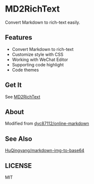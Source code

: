 # MD2RichText
Convert Markdown to rich-text easily.  

## Features

* Convert Markdown to rich-text
* Customize style with CSS
* Working with WeChat Editor
* Supporting code highlight
* Code themes

## Get It
See [MD2RichText](https://chrome.google.com/webstore/detail/feminbolmpmkcblbpbdocmnfjkepehng)

## About
Modified from [dyc87112/online-markdown](https://github.com/dyc87112/online-markdown/)  

## See Also
[HuQingyang/markdown-img-to-base64](https://github.com/HuQingyang/markdown-img-to-base64)

## LICENSE
MIT
